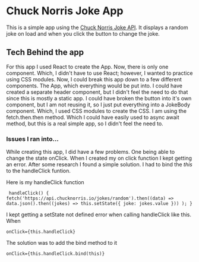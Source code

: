 # Chuck Norris Joke App

This is a simple app using the
[Chuck Norris Joke API](https://api.chucknorris.io/jokes/random). It displays a
random joke on load and when you click the button to change the joke.

## Tech Behind the app

For this app I used React to create the App. Now, there is only one component.
Which, I didn't have to use React; however, I wanted to practice using CSS
modules. Now, I could break this app down to a few different components. The
App, which everything would be put into. I could have created a separate header
component, but I didn't feel the need to do that since this is mostly a static
app. I could have broken the button into it's own component, but I am not
reusing it, so I just put everything into a JokeBody component. Which, I used
CSS modules to create the CSS. I am using the fetch.then.then method. Which I
could have easily used to async await method, but this is a real simple app, so
I didn't feel the need to.

### Issues I ran into...

While creating this app, I did have a few problems. One being able to change the
state onClick. When I created my on click function I kept getting an error.
After some research I found a simple solution. I had to bind the _this_ to the
handleClick funtion.

Here is my handleClick function

` handleClick() { fetch('https://api.chucknorris.io/jokes/random').then((data) => data.json().then((jokes) => this.setState({ joke: jokes.value })) ); }`

I kept getting a setState not defined error when calling handleClick like this.
When

`onClick={this.handleClick}`

The solution was to add the bind method to it

`onClick={this.handleClick.bind(this)}`
